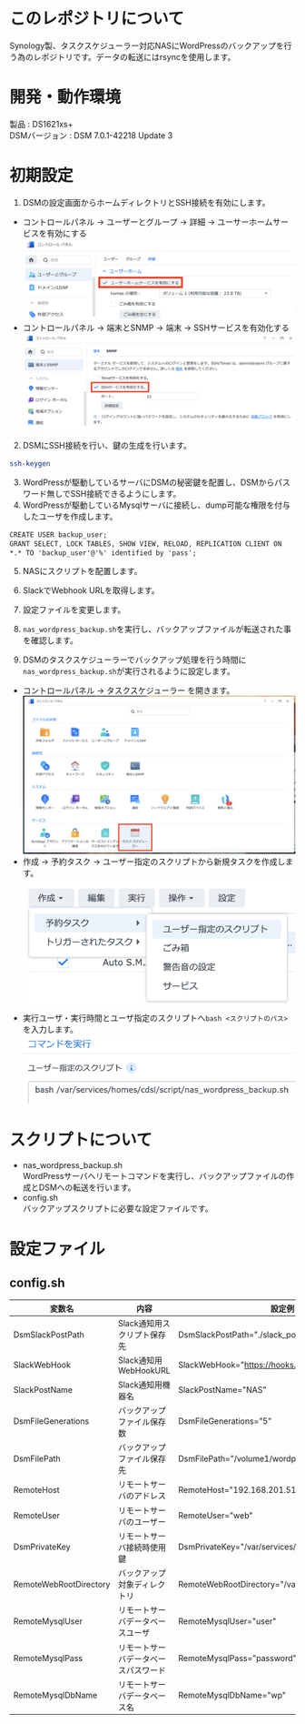 # このレポジトリについて
Synology製、タスクスケジューラー対応NASにWordPressのバックアップを行う為のレポジトリです。データの転送にはrsyncを使用します。

# 開発・動作環境
製品 : DS1621xs+   
DSMバージョン : DSM 7.0.1-42218 Update 3   

# 初期設定
1. DSMの設定画面からホームディレクトリとSSH接続を有効にします。   
* コントロールパネル → ユーザーとグループ → 詳細 → ユーサーホームサービスを有効にする
![DSM Setting](readme_img/s1.png)    
* コントロールパネル → 端末とSNMP → 端末 → SSHサービスを有効化する
![DSM Setting](readme_img/s2.png)    
2. DSMにSSH接続を行い、鍵の生成を行います。
```sh
ssh-keygen
```
3. WordPressが駆動しているサーバにDSMの秘密鍵を配置し、DSMからパスワード無しでSSH接続できるようにします。
4. WordPressが駆動しているMysqlサーバに接続し、dump可能な権限を付与したユーザを作成します。
```mysql
CREATE USER backup_user;
GRANT SELECT, LOCK TABLES, SHOW VIEW, RELOAD, REPLICATION CLIENT ON *.* TO 'backup_user'@'%' identified by 'pass';
```
5. NASにスクリプトを配置します。
6. SlackでWebhook URLを取得します。

7. 設定ファイルを変更します。
8. `nas_wordpress_backup.sh`を実行し、バックアップファイルが転送された事を確認します。
9. DSMのタスクスケジューラーでバックアップ処理を行う時間に`nas_wordpress_backup.sh`が実行されるように設定します。   

* コントロールパネル → タスクスケジューラー を開きます。  
![DSM Setting](readme_img/s3.png)    
* 作成 → 予約タスク → ユーザー指定のスクリプトから新規タスクを作成します。
![DSM Setting](readme_img/s4.png)   
* 実行ユーザ・実行時間とユーザ指定のスクリプトへ`bash <スクリプトのパス>`を入力します。
![DSM Setting](readme_img/s5.png) 

# スクリプトについて
* nas_wordpress_backup.sh  
WordPressサーバへリモートコマンドを実行し、バックアップファイルの作成とDSMへの転送を行います。
* config.sh   
バックアップスクリプトに必要な設定ファイルです。

# 設定ファイル
## config.sh   
|  変数名  |  内容  |  設定例  |
| ---- | ---- | ---- |
|  DsmSlackPostPath  |  Slack通知用スクリプト保存先  |  DsmSlackPostPath="./slack_post.sh" |
|  SlackWebHook  |  Slack通知用WebHookURL  |  SlackWebHook="https://hooks.slack.com/services/--" |
|  SlackPostName  |  Slack通知用機器名  |  SlackPostName="NAS"  |
|  DsmFileGenerations  |  バックアップファイル保存数  |  DsmFileGenerations="5" |
|  DsmFilePath  |  バックアップファイル保存先  |  DsmFilePath="/volume1/wordpress_backup/" |
|  RemoteHost  |  リモートサーバのアドレス  |  RemoteHost="192.168.201.51" |
|  RemoteUser  |  リモートサーバのユーザー  |  RemoteUser="web" |
|  DsmPrivateKey  |  リモートサーバ接続時使用鍵  |  DsmPrivateKey="/var/services/homes/cdsl/.ssh/id_rsa" |
|  RemoteWebRootDirectory  |  バックアップ対象ディレクトリ  |  RemoteWebRootDirectory="/var/www/html" |
|  RemoteMysqlUser  |  リモートサーバデータベースユーザ  |  RemoteMysqlUser="user"  |
|  RemoteMysqlPass  |  リモートサーバデータベースパスワード  |  RemoteMysqlPass="password" |
|  RemoteMysqlDbName  |  リモートサーバデータベース名  |  RemoteMysqlDbName="wp" |


